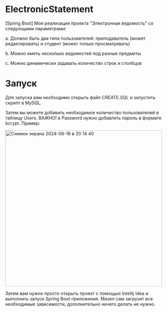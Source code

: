 # ElectronicStatement

[Spring Boot] Моя реализация проекта "Электронная ведомость" со следующими параметрами:

a. Должно быть два типа пользователей: преподаватель (может редактировать) и студент (может только просматривать)

b. Можно иметь несколько ведомостей под разные предметы

c. Можно динамически задавать количество строк и столбцов

# Запуск
Для запуска вам необходимо открыть файл CREATE.SQL и запустить скрипт в MySQL.


Затем вы можете добавить необходимое количество пользователей в таблицу Users. ВАЖНО! в Password нужно добавлять пароль в формате bcrypt. Пример:

<img width="496" alt="Снимок экрана 2024-06-16 в 20 14 40" src="https://github.com/lbarbaris/ElectronicStatement/assets/144600282/92f9a984-f517-450a-97f1-9b0a36a16ed4">


Затем вам нужно просто открыть проект с помощью Intellij Idea и выполнить запуск Spring Boot приложения. Maven сам загрузит все необходимые зависимости, дополнительно ничего делать не нужно.

